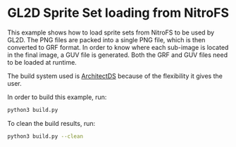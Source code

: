 # GL2D Sprite Set loading from NitroFS

This example shows how to load sprite sets from NitroFS to be used by GL2D. The
PNG files are packed into a single PNG file, which is then converted to GRF
format. In order to know where each sub-image is located in the final image,
a GUV file is generated. Both the GRF and GUV files need to be loaded at
runtime.

The build system used is [ArchitectDS](https://github.com/AntonioND/architectds)
because of the flexibility it gives the user.

In order to build this example, run:

```bash
python3 build.py
```

To clean the build results, run:

```bash
python3 build.py --clean
```
